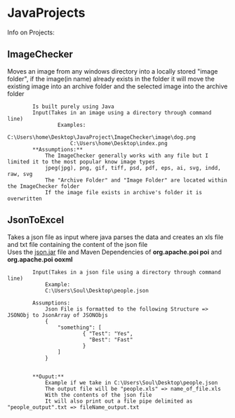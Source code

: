 # JavaProjects  

Info on Projects:
## ImageChecker
Moves an image from any windows directory into a locally stored "image folder", if the image(in name) already exists in the folder it will move the existing image into an archive folder and the selected image into the archive folder

			Is built purely using Java  
			Input(Takes in an image using a directory through command line)  
					Examples: 
						C:\Users\home\Desktop\JavaProject\ImageChecker\image\dog.png
						C:\Users\home\Desktop\index.png
			**Assumptions:**
				The ImageChecker generally works with any file but I limited it to the most popular know image types  
				jpeg(jpg), png, gif, tiff, psd, pdf, eps, ai, svg, indd, raw, svg  
				The "Archive Folder" and "Image Folder" are located within the ImageChecker folder  
				If the image file exists in archive's folder it is overwritten  

								
## JsonToExcel  
Takes a json file as input where java parses the data and creates an xls file and txt file containing the content of the json file  
Uses the [json.jar](https://repo1.maven.org/maven2/org/json/json/20200518/json-20200518.jar/) file and Maven Dependencies of **org.apache.poi poi** and **org.apache.poi ooxml**


			Input(Takes in a json file using a directory through command line)
				Example: 
				C:\Users\Soul\Desktop\people.json

			Assumptions:
				Json File is formatted to the following Structure => JSONObj to JsonArray of JSONObjs
				{
					"something": [	
							{ "Test": "Yes",
							  "Best": "Fast"
							}
					]
				}
			

			**Ouput:**
				Example if we take in C:\Users\Soul\Desktop\people.json
				The output file will be "people.xls" => name_of_file.xls
				With the contents of the json file
				It will also print out a file pipe delimited as "people_output".txt => fileName_output.txt

				
